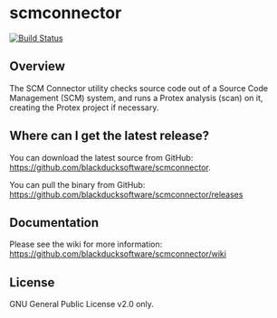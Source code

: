 # scmconnector

[![Build Status](https://travis-ci.org/blackducksoftware/scmconnector.svg?branch=master)](https://travis-ci.org/blackducksoftware/scmconnector)

## Overview

The SCM Connector utility checks source code out of a Source Code Management (SCM) system,
and runs a Protex analysis (scan) on it, creating the Protex project if necessary.

## Where can I get the latest release?

You can download the latest source from GitHub: https://github.com/blackducksoftware/scmconnector.

You can pull the binary from GitHub: https://github.com/blackducksoftware/scmconnector/releases

## Documentation

Please see the wiki for more information: https://github.com/blackducksoftware/scmconnector/wiki

## License

GNU General Public License v2.0 only.
